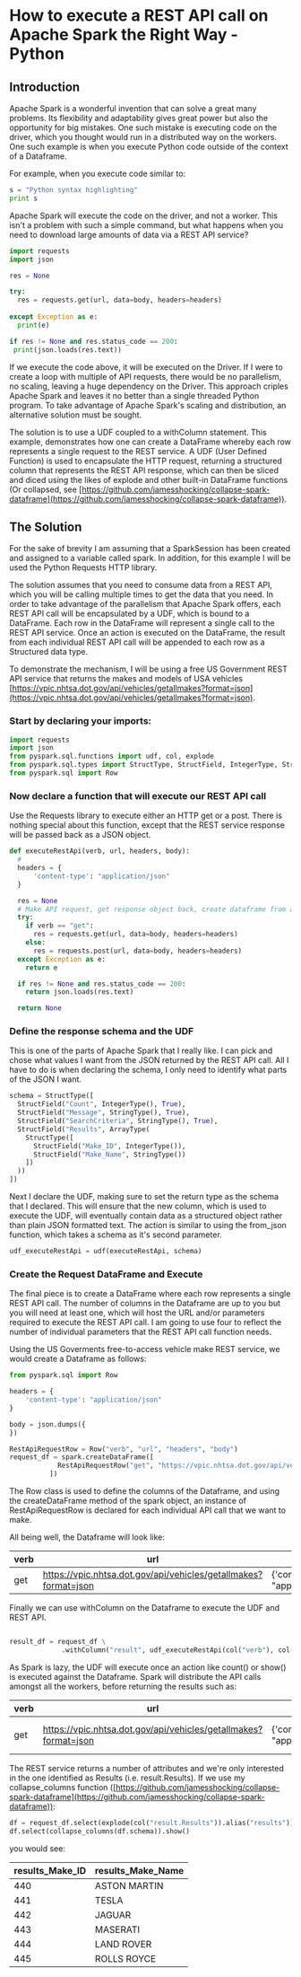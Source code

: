# How to execute a REST API call on Apache Spark the Right Way - Python

## Introduction

Apache Spark is a wonderful invention that can solve a great many problems.  Its flexibility and adaptability gives great power but also the opportunity for big mistakes.  One such mistake is executing code on the driver, which you thought would run in a distributed way on the workers.  One such example is when you execute Python code outside of the context of a Dataframe.

For example, when you execute code similar to:

```python
s = "Python syntax highlighting"
print s
```

Apache Spark will execute the code on the driver, and not a worker.  This isn't a problem with such a simple command, but what happens when you need to download large amounts of data via a REST API service?

```python
import requests
import json

res = None

try:
  res = requests.get(url, data=body, headers=headers)
    
except Exception as e:
  print(e)

if res != None and res.status_code == 200:
 print(json.loads(res.text))
```

If we execute the code above, it will be executed on the Driver.  If I were to create a loop with multiple of API requests, there would be no parallelism, no scaling, leaving a huge dependency on the Driver.  This approach criples Apache Spark and leaves it no better than a single threaded Python program.  To take advantage of Apache Spark's scaling and distribution, an alternative solution must be sought.

The solution is to use a UDF coupled to a withColumn statement.  This example, demonstrates how one can create a DataFrame whereby each row represents a single request to the REST service.  A UDF (User Defined Function) is used to encapsulate the HTTP request, returning a structured column that represents the REST API response, which can then be sliced and diced using the likes of explode and other built-in DataFrame functions (Or collapsed, see [https://github.com/jamesshocking/collapse-spark-dataframe](https://github.com/jamesshocking/collapse-spark-dataframe)).

## The Solution

For the sake of brevity I am assuming that a SparkSession has been created and assigned to a variable called spark.  In addition, for this example I will be used the Python Requests HTTP library.

The solution assumes that you need to consume data from a REST API, which you will be calling multiple times to get the data that you need.  In order to take advantage of the parallelism that Apache Spark offers, each REST API call will be encapsulated by a UDF, which is bound to a DataFrame.  Each row in the DataFrame will represent a single call to the REST API service.  Once an action is executed on the DataFrame, the result from each individual REST API call will be appended to each row as a Structured data type.

To demonstrate the mechanism, I will be using a free US Government REST API service that returns the makes and models of USA vehicles [https://vpic.nhtsa.dot.gov/api/vehicles/getallmakes?format=json](https://vpic.nhtsa.dot.gov/api/vehicles/getallmakes?format=json).

### Start by declaring your imports:

```python
import requests
import json
from pyspark.sql.functions import udf, col, explode
from pyspark.sql.types import StructType, StructField, IntegerType, StringType, ArrayType
from pyspark.sql import Row
```

### Now declare a function that will execute our REST API call

Use the Requests library to execute either an HTTP get or a post.  There is nothing special about this function, except that the REST service response will be passed back as a JSON object.

```python
def executeRestApi(verb, url, headers, body):
  #
  headers = {
      'content-type': "application/json"
  }

  res = None
  # Make API request, get response object back, create dataframe from above schema.
  try:
    if verb == "get":
      res = requests.get(url, data=body, headers=headers)
    else:
      res = requests.post(url, data=body, headers=headers)
  except Exception as e:
    return e

  if res != None and res.status_code == 200:
    return json.loads(res.text)

  return None
```

### Define the response schema and the UDF

This is one of the parts of Apache Spark that I really like.  I can pick and chose what values I want from the JSON returned by the REST API call.  All I have to do is when declaring the schema, I only need to identify what parts of the JSON I want.  

```python
schema = StructType([
  StructField("Count", IntegerType(), True),
  StructField("Message", StringType(), True),
  StructField("SearchCriteria", StringType(), True),
  StructField("Results", ArrayType(
    StructType([
      StructField("Make_ID", IntegerType()),
      StructField("Make_Name", StringType())
    ])
  ))
])
```

Next I declare the UDF, making sure to set the return type as the schema that I declared.  This will ensure that the new column, which is used to execute the UDF, will eventually contain data as a structured object rather than plain JSON formatted text.  The action is similar to using the from_json function, which takes a schema as it's second parameter.

```python
udf_executeRestApi = udf(executeRestApi, schema)
```

### Create the Request DataFrame and Execute

The final piece is to create a DataFrame where each row represents a single REST API call.  The number of columns in the Dataframe are up to you but you will need at least one, which will host the URL and/or parameters required to execute the REST API call.  I am going to use four to reflect the number of individual parameters that the REST API call function needs.  

Using the US Goverments free-to-access vehicle make REST service, we would create a Dataframe as follows:

```python
from pyspark.sql import Row

headers = {
    'content-type': "application/json"
}

body = json.dumps({
})

RestApiRequestRow = Row("verb", "url", "headers", "body")
request_df = spark.createDataFrame([
            RestApiRequestRow("get", "https://vpic.nhtsa.dot.gov/api/vehicles/getallmakes?format=json", headers, body)
          ])
```

The Row class is used to define the columns of the Dataframe, and using the createDataFrame method of the spark object, an instance of RestApiRequestRow is declared for each individual API call that we want to make.

All being well, the Dataframe will look like:

| verb        | url           | headers  | body |
| ------------- |-------------| -----|-----|
| get      | https://vpic.nhtsa.dot.gov/api/vehicles/getallmakes?format=json | {'content-type': "application/json"} | {}

Finally we can use withColumn on the Dataframe to execute the UDF and REST API.

```python

result_df = request_df \
             .withColumn("result", udf_executeRestApi(col("verb"), col("url"), col("headers"), col("body"))) 
```

As Spark is lazy, the UDF will execute once an action like count() or show() is executed against the Dataframe.  Spark will distribute the API calls amongst all the workers, before returning the results such as:

| verb        | url           | headers  | body | result |
| ------------- |-------------| -----|-----|-----|
| get      | https://vpic.nhtsa.dot.gov/api/vehicles/getallmakes?format=json | {'content-type': "application/json"} | {} | [9773, Response r...] |

The REST service returns a number of attributes and we're only interested in the one identified as Results (i.e. result.Results).  If we use my collapse_columns function ([https://github.com/jamesshocking/collapse-spark-dataframe](https://github.com/jamesshocking/collapse-spark-dataframe)):

```python
df = request_df.select(explode(col("result.Results")).alias("results"))
df.select(collapse_columns(df.schema)).show()
```

you would see:

|results_Make_ID|   results_Make_Name|
|---------------|--------------------|
|            440|        ASTON MARTIN|
|            441|               TESLA|
|            442|              JAGUAR|
|            443|            MASERATI|
|            444|          LAND ROVER|
|            445|         ROLLS ROYCE|
